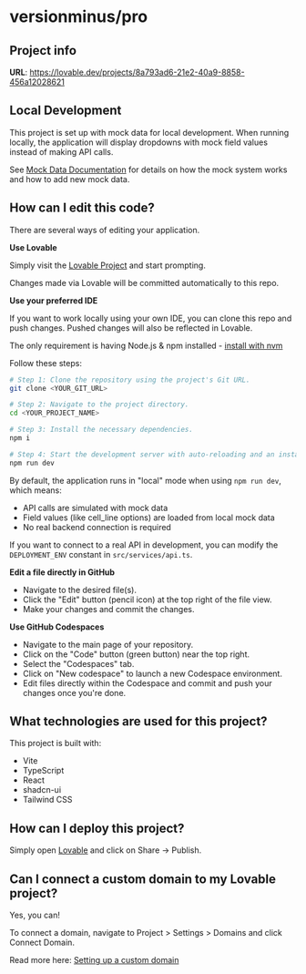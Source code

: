 # versionminus/pro

## Project info

**URL**: https://lovable.dev/projects/8a793ad6-21e2-40a9-8858-456a12028621

## Local Development

This project is set up with mock data for local development. When running locally, the application will display dropdowns with mock field values instead of making API calls.

See [Mock Data Documentation](./docs/MOCK_DATA.md) for details on how the mock system works and how to add new mock data.

## How can I edit this code?

There are several ways of editing your application.

**Use Lovable**

Simply visit the [Lovable Project](https://lovable.dev/projects/8a793ad6-21e2-40a9-8858-456a12028621) and start prompting.

Changes made via Lovable will be committed automatically to this repo.

**Use your preferred IDE**

If you want to work locally using your own IDE, you can clone this repo and push changes. Pushed changes will also be reflected in Lovable.

The only requirement is having Node.js & npm installed - [install with nvm](https://github.com/nvm-sh/nvm#installing-and-updating)

Follow these steps:

```sh
# Step 1: Clone the repository using the project's Git URL.
git clone <YOUR_GIT_URL>

# Step 2: Navigate to the project directory.
cd <YOUR_PROJECT_NAME>

# Step 3: Install the necessary dependencies.
npm i

# Step 4: Start the development server with auto-reloading and an instant preview.
npm run dev
```

By default, the application runs in "local" mode when using `npm run dev`, which means:
- API calls are simulated with mock data
- Field values (like cell_line options) are loaded from local mock data
- No real backend connection is required

If you want to connect to a real API in development, you can modify the `DEPLOYMENT_ENV` constant in `src/services/api.ts`.

**Edit a file directly in GitHub**

- Navigate to the desired file(s).
- Click the "Edit" button (pencil icon) at the top right of the file view.
- Make your changes and commit the changes.

**Use GitHub Codespaces**

- Navigate to the main page of your repository.
- Click on the "Code" button (green button) near the top right.
- Select the "Codespaces" tab.
- Click on "New codespace" to launch a new Codespace environment.
- Edit files directly within the Codespace and commit and push your changes once you're done.

## What technologies are used for this project?

This project is built with:

- Vite
- TypeScript
- React
- shadcn-ui
- Tailwind CSS

## How can I deploy this project?

Simply open [Lovable](https://lovable.dev/projects/8a793ad6-21e2-40a9-8858-456a12028621) and click on Share -> Publish.

## Can I connect a custom domain to my Lovable project?

Yes, you can!

To connect a domain, navigate to Project > Settings > Domains and click Connect Domain.

Read more here: [Setting up a custom domain](https://docs.lovable.dev/tips-tricks/custom-domain#step-by-step-guide)
